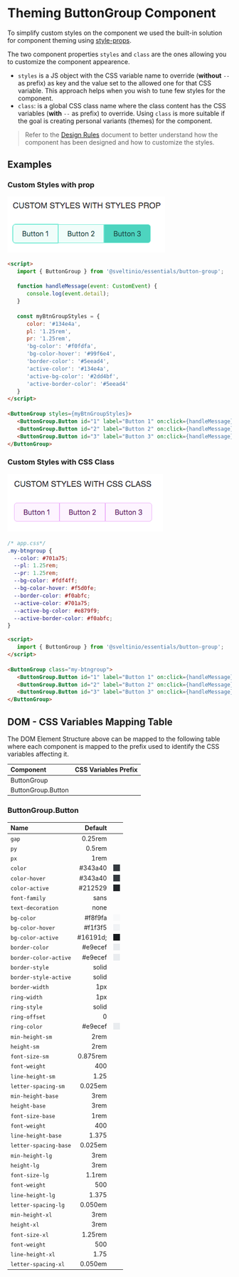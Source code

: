 # Theming ButtonGroup Component

To simplify custom styles on the component we used the built-in solution for component theming using [style-props].

The two component properties `styles` and `class` are the ones allowing you to customize the component appearence.

- `styles` is a JS object with the CSS variable name to override (**without** `--` as prefix) as key and the value set to the allowed one for that CSS variable. This approach helps when you wish to tune few styles for the component.
- `class`: is a global CSS class name where the class content has the CSS variables (**with** `--` as prefix) to override. Using `class` is more suitable if the goal is creating personal variants (themes) for the component.

> Refer to the [Design Rules] document to better understand how the component has been designed and how to customize the styles.

## Examples

### Custom Styles with prop

<img src="./assets/images/custom_prop.png" alt="ButtonGroup - Custom Styles with prop" />

```html
<script>
   import { ButtonGroup } from '@sveltinio/essentials/button-group';

   function handleMessage(event: CustomEvent) {
      console.log(event.detail);
   }

   const myBtnGroupStyles = {
      color: '#134e4a',
      pl: '1.25rem',
      pr: '1.25rem',
      'bg-color': '#f0fdfa',
      'bg-color-hover': '#99f6e4',
      'border-color': '#5eead4',
      'active-color': '#134e4a',
      'active-bg-color': '#2dd4bf',
      'active-border-color': '#5eead4'
   }
</script>

<ButtonGroup styles={myBtnGroupStyles}>
   <ButtonGroup.Button id="1" label="Button 1" on:click={handleMessage} />
   <ButtonGroup.Button id="2" label="Button 2" on:click={handleMessage} />
   <ButtonGroup.Button id="3" label="Button 3" on:click={handleMessage} />
</ButtonGroup>
```

### Custom Styles with CSS Class

<img src="./assets/images/custom_class.png" alt="ButtonGroup - Custom Styles with CSS class" />

```css
/* app.css*/
.my-btngroup {
  --color: #701a75;
  --pl: 1.25rem;
  --pr: 1.25rem;
  --bg-color: #fdf4ff;
  --bg-color-hover: #f5d0fe;
  --border-color: #f0abfc;
  --active-color: #701a75;
  --active-bg-color: #e879f9;
  --active-border-color: #f0abfc;
}
```

```html
<script>
   import { ButtonGroup } from '@sveltinio/essentials/button-group';
</script>

<ButtonGroup class="my-btngroup">
   <ButtonGroup.Button id="1" label="Button 1" on:click={handleMessage} />
   <ButtonGroup.Button id="2" label="Button 2" on:click={handleMessage} />
   <ButtonGroup.Button id="3" label="Button 3" on:click={handleMessage} />
</ButtonGroup>
```

## DOM - CSS Variables Mapping Table

The DOM Element Structure above can be mapped to the following table where each component is mapped to the prefix used to identify the CSS variables affecting it.

| Component          | CSS Variables Prefix |
| :----------------- | -------------------: |
| ButtonGroup        |                      |
| ButtonGroup.Button |                      |

### ButtonGroup.Button

| Name                  | Default  |            |
| :-------------------- | -------: | :--------: |
| `gap`                 | 0.25rem  |            |
| `py`                  | 0.5rem   |            |
| `px`                  | 1rem     |            |
| `color`               | #343a40  | <div style="background-color:#343a40; width:15px; height: 15px" /> |
| `color-hover`         | #343a40  | <div style="background-color:#343a40; width:15px; height: 15px" /> |
| `color-active`        | #212529  | <div style="background-color:#212529; width:15px; height: 15px" /> |
| `font-family`         | sans     |            |
| `text-decoration`     | none     |            |
| `bg-color`            | #f8f9fa  | <div style="background-color:#f8f9fa; width:15px; height: 15px" /> |
| `bg-color-hover`      | #f1f3f5  | <div style="background-color:#f1f3f5; width:15px; height: 15px" /> |
| `bg-color-active`     | #16191d; | <div style="background-color:#16191d; width:15px; height: 15px" /> |
| `border-color`        | #e9ecef  | <div style="background-color:#e9ecef; width:15px; height: 15px" /> |
| `border-color-active` | #e9ecef  | <div style="background-color:#e9ecef; width:15px; height: 15px" /> |
| `border-style`        | solid    |            |
| `border-style-active` | solid    |            |
| `border-width`        | 1px      |            |
| `ring-width`          | 1px      |            |
| `ring-style`          | solid    |            |
| `ring-offset`         | 0        |            |
| `ring-color`          | #e9ecef  | <div style="background-color:#e9ecef; width:15px; height: 15px" /> |
| `min-height-sm`       | 2rem     |            |
| `height-sm`           | 2rem     |            |
| `font-size-sm`        | 0.875rem |            |
| `font-weight`         | 400      |            |
| `line-height-sm`      | 1.25     |            |
| `letter-spacing-sm`   | 0.025em  |            |
| `min-height-base`     | 3rem     |            |
| `height-base`         | 3rem     |            |
| `font-size-base`      | 1rem     |            |
| `font-weight`         | 400      |            |
| `line-height-base`    | 1.375    |            |
| `letter-spacing-base` | 0.025em  |            |
| `min-height-lg`       | 3rem     |            |
| `height-lg`           | 3rem     |            |
| `font-size-lg`        | 1.1rem   |            |
| `font-weight`         | 500      |            |
| `line-height-lg`      | 1.375    |            |
| `letter-spacing-lg`   | 0.050em  |            |
| `min-height-xl`       | 3rem     |            |
| `height-xl`           | 3rem     |            |
| `font-size-xl`        | 1.25rem  |            |
| `font-weight`         | 500      |            |
| `line-height-xl`      | 1.75     |            |
| `letter-spacing-xl`   | 0.050em  |            |

<!-- Resources -->
[style-props]: https://svelte.dev/docs#template-syntax-component-directives---style-props
[Design Rules]: https://github.com/sveltinio/components-library/blob/main/docs/design-rules.md
